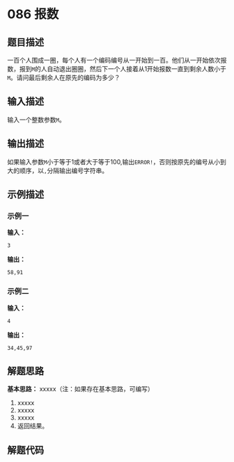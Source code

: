 # 086 报数

## 题目描述

一百个人围成一圈，每个人有一个编码编号从一开始到一百。他们从一开始依次报数，报到`M`的人自动退出圈圈，然后下一个人接着从1开始报数一直到剩余人数小于`M`。请问最后剩余人在原先的编码为多少？

## 输入描述

输入一个整数参数`M`。

## 输出描述

如果输入参数`M`小于等于1或者大于等于100,输出`ERROR!`，否则按原先的编号从小到大的顺序，以`,`分隔输出编号字符串。

## 示例描述

### 示例一

**输入：**
```text
3
```

**输出：**
```text
58,91
```

### 示例二

**输入：**
```text
4
```

**输出：**
```text
34,45,97
```

## 解题思路

**基本思路：** xxxxx（注：如果存在基本思路，可编写）
1. xxxxx
2. xxxxx
3. xxxxx
4. 返回结果。

## 解题代码